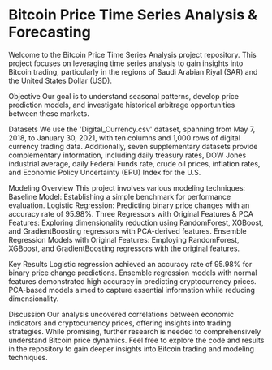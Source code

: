 # Bitcoin Price Time Series Analysis & Forecasting

Welcome to the Bitcoin Price Time Series Analysis project repository. This project focuses on leveraging time series analysis to gain insights into Bitcoin trading, particularly in the regions of Saudi Arabian Riyal (SAR) and the United States Dollar (USD).

Objective
Our goal is to understand seasonal patterns, develop price prediction models, and investigate historical arbitrage opportunities between these markets.

Datasets
We use the 'Digital_Currency.csv' dataset, spanning from May 7, 2018, to January 30, 2021, with ten columns and 1,000 rows of digital currency trading data. Additionally, seven supplementary datasets provide complementary information, including daily treasury rates, DOW Jones industrial average, daily Federal Funds rate, crude oil prices, inflation rates, and Economic Policy Uncertainty (EPU) Index for the U.S.

Modeling Overview
This project involves various modeling techniques:
Baseline Model: Establishing a simple benchmark for performance evaluation.
Logistic Regression: Predicting binary price changes with an accuracy rate of 95.98%.
Three Regressors with Original Features & PCA Features: Exploring dimensionality reduction using RandomForest, XGBoost, and GradientBoosting regressors with PCA-derived features.
Ensemble Regression Models with Original Features: Employing RandomForest, XGBoost, and GradientBoosting regressors with the original features.

Key Results
Logistic regression achieved an accuracy rate of 95.98% for binary price change predictions.
Ensemble regression models with normal features demonstrated high accuracy in predicting cryptocurrency prices.
PCA-based models aimed to capture essential information while reducing dimensionality.

Discussion
Our analysis uncovered correlations between economic indicators and cryptocurrency prices, offering insights into trading strategies. While promising, further research is needed to comprehensively understand Bitcoin price dynamics.
Feel free to explore the code and results in the repository to gain deeper insights into Bitcoin trading and modeling techniques.
